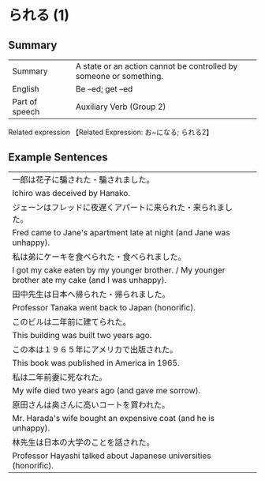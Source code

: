 # られる (1)

## Summary

<table><tr>   <td>Summary<td>   <td>A state or an action cannot be controlled by someone or something.</td><tr><tr>   <td>English<td>   <td>Be –ed; get –ed</td><tr><tr>   <td>Part of speech<td>   <td>Auxiliary Verb (Group 2)</td><tr></table><tr>   <td>Related expression<td>   <td>【Related Expression: お~になる; られる2】</td><tr></table></table>

## Example Sentences

<table><tr><td>一郎は花子に騙された・騙されました。<td><tr><tr><td>Ichiro was deceived by Hanako.<td><tr><tr><td>ジェーンはフレッドに夜遅くアパートに来られた・来られました。<td><tr><tr><td>Fred came to Jane's apartment late at night (and Jane was unhappy).<td><tr><tr><td>私は弟にケーキを食べられた・食べられました。<td><tr><tr><td>I got my cake eaten by my younger brother. / My younger brother ate my cake (and I was unhappy).<td><tr><tr><td>田中先生は日本へ帰られた・帰られました。<td><tr><tr><td>Professor Tanaka went back to Japan (honorific).<td><tr><tr><td>このビルは二年前に建てられた。<td><tr><tr><td>This building was built two years ago.<td><tr><tr><td>この本は１９６５年にアメリカで出版された。<td><tr><tr><td>This book was published in America in 1965.<td><tr><tr><td>私は二年前妻に死なれた。<td><tr><tr><td>My wife died two years ago (and gave me sorrow).<td><tr><tr><td>原田さんは奥さんに高いコートを買われた。<td><tr><tr><td>Mr. Harada's wife bought an expensive coat (and he is unhappy).<td><tr><tr><td>林先生は日本の大学のことを話された。<td><tr><tr><td>Professor Hayashi talked about Japanese universities (honorific).<td><tr></table>

